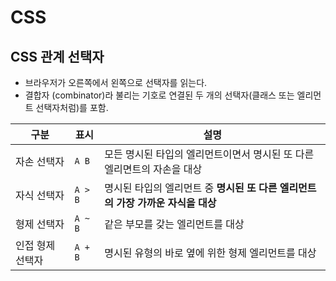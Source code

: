 # CSS

## CSS 관계 선택자

* 브라우저가 오른쪽에서 왼쪽으로 선택자를 읽는다.
* 결합자 (combinator)라 불리는 기호로 연결된 두 개의 선택자(클래스 또는 엘리먼트 선택자처럼)를 포함.

| 구분        | 표시      | 설명                                              |
| --------- | ------- | ----------------------------------------------- |
| 자손 선택자    | `A B`   | 모든 명시된 타입의 엘리먼트이면서 명시된 또 다른 엘리면트의 자손을 대상        |
| 자식 선택자    | `A > B` | 명시된 타입의 엘리먼트 중 **명시된 또 다른 엘리먼트의 가장 가까운 자식을 대상** |
| 형제 선택자    | `A ~ B` | 같은 부모를 갖는 엘리먼트를 대상                              |
| 인접 형제 선택자 | `A + B` | 명시된 유형의 바로 옆에 위한 형제 엘리먼트를 대상                    |
